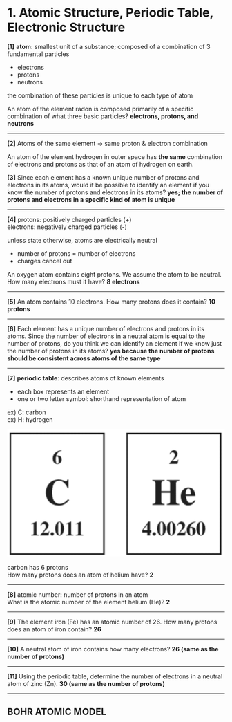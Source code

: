 # 1. Atomic Structure, Periodic Table, Electronic Structure

**[1]**
**atom**: smallest unit of a substance; composed of a combination of 3 fundamental particles
- electrons
- protons
- neutrons

the combination of these particles is unique to each type of atom

An atom of the element radon is composed primarily of a specific combination of what three basic particles? **electrons, protons, and neutrons**

---

**[2]**
Atoms of the same element -> same proton & electron combination

An atom of the element hydrogen in outer space has **the same** combination of electrons and protons as that of an atom of hydrogen on earth.

**[3]**
Since each element has a known unique number of protons and electrons in its atoms, would it be possible to identify an element if you know the number of protons and electrons in its atoms? **yes; the number of protons and electrons in a specific kind of atom is unique**

---

**[4]**
protons: positively charged particles (+)  
electrons: negatively charged particles (-)  

unless state otherwise, atoms are electrically neutral 
- number of protons = number of electrons
- charges cancel out

An oxygen atom contains eight protons. We assume the atom to be neutral. How many electrons must it have? **8 electrons**

---

**[5]**
An atom contains 10 electrons. How many protons does it contain? **10 protons**

---

**[6]**
Each element has a unique number of electrons and protons in its atoms. Since the number of electrons in a neutral atom is equal to the number of protons, do you think we can identify an element if we know just the number of protons in its atoms? **yes because the number of protons should be consistent across atoms of the same type**

---

**[7]**
**periodic table**: describes atoms of known elements
- each box represents an element
- one or two letter symbol: shorthand representation of atom

ex) C: carbon  
ex) H: hydrogen

![](.pastes\2021-07-02-10-13-30.png)

carbon has 6 protons  
How many protons does an atom of helium have? **2**

---

**[8]**
atomic number: number of protons in an atom  
What is the atomic number of the element helium (He)? **2**

---

**[9]**
The element iron (Fe) has an atomic number of 26. How many protons does an atom of iron contain? **26**

---

**[10]**
A neutral atom of iron contains how many electrons? **26 (same as the number of protons)**

---

**[11]**
Using the periodic table, determine the number of electrons in a neutral atom of zinc (Zn). **30 (same as the number of protons)**

---

## BOHR ATOMIC MODEL
